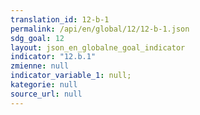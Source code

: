 ```yaml
---
translation_id: 12-b-1
permalink: /api/en/global/12/12-b-1.json
sdg_goal: 12
layout: json_en_globalne_goal_indicator
indicator: "12.b.1"
zmienne: null
indicator_variable_1: null;
kategorie: null
source_url: null
---
```

